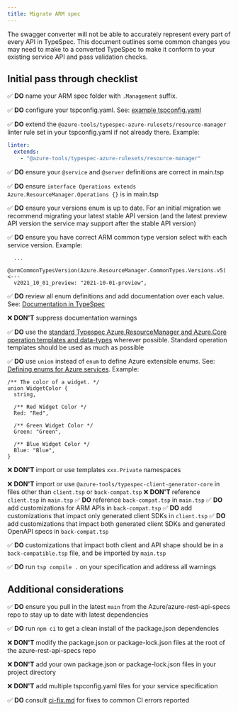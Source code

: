 ```yaml
---
title: Migrate ARM spec
---
```


The swagger converter will not be able to accurately represent every part of every API in TypeSpec. This document outlines some common changes you may need to make to a converted TypeSpec to make it conform to your existing service API and pass validation checks.

## Initial pass through checklist

✅ **DO** name your ARM spec folder with `.Management` suffix.

✅ **DO** configure your tspconfig.yaml. See: [example tspconfig.yaml][tspconfig]

✅ **DO** extend the `@azure-tools/typespec-azure-rulesets/resource-manager` linter rule set in your tspconfig.yaml if not already there. Example:

```yaml title=tspconfig.yaml
linter:
  extends:
    - "@azure-tools/typespec-azure-rulesets/resource-manager"
```

✅ **DO** ensure your `@service` and `@server` definitions are correct in main.tsp

✅ **DO** ensure `interface Operations extends Azure.ResourceManager.Operations {}` is in main.tsp

✅ **DO** ensure your versions enum is up to date. For an initial migration we recommend migrating your latest stable API version (and the latest preview API version the service may support after the stable API version)

✅ **DO** ensure you have correct ARM common type version select with each service version. Example:

```tsp
  ...
  @armCommonTypesVersion(Azure.ResourceManager.CommonTypes.Versions.v5)  <---
  v2021_10_01_preview: "2021-10-01-preview",
```

✅ **DO** review all enum definitions and add documentation over each value. See: [Documentation in TypeSpec][docs]

❌ **DON'T** suppress documentation warnings

✅ **DO** use the [standard Typespec Azure.ResourceManager and Azure.Core operation templates and data-types][standard-templates] wherever possible. Standard operation templates should be used as much as possible

✅ **DO** use `union` instead of `enum` to define Azure extensible enums. See: [Defining enums for Azure services][no-enum]. Example:

```tsp
/** The color of a widget. */
union WidgetColor {
  string,

  /** Red Widget Color */
  Red: "Red",

  /** Green Widget Color */
  Green: "Green",

  /** Blue Widget Color */
  Blue: "Blue",
}
```

❌ **DON'T** import or use templates `xxx.Private` namespaces

❌ **DON'T** import or use `@azure-tools/typespec-client-generator-core` in files other than `client.tsp` or `back-compat.tsp`
❌ **DON'T** reference `client.tsp` in `main.tsp`
✅ **DO** reference `back-compat.tsp` in `main.tsp`
✅ **DO** add customizations for ARM APIs in `back-compat.tsp`
✅ **DO** add customizations that impact only generated client SDKs in `client.tsp`
✅ **DO** add customizations that impact both generated client SDKs and generated OpenAPI specs in `back-compat.tsp`

✅ **DO** customizations that impact both client and API shape should be in a `back-compatible.tsp` file, and be imported by `main.tsp`

✅ **DO** run `tsp compile .` on your specification and address all warnings

## Additional considerations

✅ **DO** ensure you pull in the latest `main` from the Azure/azure-rest-api-specs repo to stay up to date with latest dependencies

✅ **DO** run `npm ci` to get a clean install of the package.json dependencies

❌ **DON'T** modify the package.json or package-lock.json files at the root of the azure-rest-api-specs repo

❌ **DON'T** add your own package.json or package-lock.json files in your project directory

❌ **DON'T** add multiple tspconfig.yaml files for your service specification

✅ **DO** consult [ci-fix.md][ci-fix] for fixes to common CI errors reported

<!-- LINKS -->

[tspconfig]: https://github.com/Azure/azure-rest-api-specs/blob/main/specification/contosowidgetmanager/Contoso.Management/tspconfig.yaml
[docs]: https://typespec.io/docs/language-basics/documentation
[standard-templates]: https://azure.github.io/typespec-azure/docs/next/libraries/azure-resource-manager/reference
[ci-fix]: https://github.com/Azure/azure-rest-api-specs/blob/main/documentation/ci-fix.md
[no-enum]: https://azure.github.io/typespec-azure/docs/libraries/azure-core/rules/no-enum
